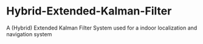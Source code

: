# Hybrid-Extended-Kalman-Filter
A (Hybrid) Extended Kalman Filter System used for a indoor localization and navigation system
